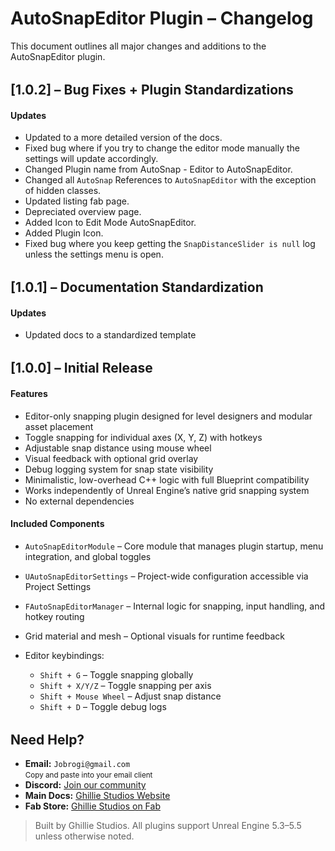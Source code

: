 # AutoSnapEditor Plugin – Changelog

This document outlines all major changes and additions to the AutoSnapEditor plugin.

<div style="margin-top: 2rem;"></div>

## [1.0.2] – Bug Fixes + Plugin Standardizations

#### Updates

- Updated to a more detailed version of the docs.
- Fixed bug where if you try to change the editor mode manually the settings will update accordingly.
- Changed Plugin name from AutoSnap - Editor to AutoSnapEditor.
- Changed all `AutoSnap` References to `AutoSnapEditor` with the exception of hidden classes.
- Updated listing fab page.
- Depreciated overview page.
- Added Icon to Edit Mode AutoSnapEditor.
- Added Plugin Icon.
- Fixed bug where you keep getting the `SnapDistanceSlider is null` log unless the settings menu is open.

<div style="margin-top: 2rem;"></div>

## [1.0.1] – Documentation Standardization

#### Updates

- Updated docs to a standardized template

<div style="margin-top: 2rem;"></div>

## [1.0.0] – Initial Release

#### Features

- Editor-only snapping plugin designed for level designers and modular asset placement
- Toggle snapping for individual axes (X, Y, Z) with hotkeys
- Adjustable snap distance using mouse wheel
- Visual feedback with optional grid overlay
- Debug logging system for snap state visibility
- Minimalistic, low-overhead C++ logic with full Blueprint compatibility
- Works independently of Unreal Engine’s native grid snapping system
- No external dependencies

#### Included Components

- `AutoSnapEditorModule` – Core module that manages plugin startup, menu integration, and global toggles
- `UAutoSnapEditorSettings` – Project-wide configuration accessible via Project Settings
- `FAutoSnapEditorManager` – Internal logic for snapping, input handling, and hotkey routing
- Grid material and mesh – Optional visuals for runtime feedback
- Editor keybindings:

  - `Shift + G` – Toggle snapping globally
  - `Shift + X/Y/Z` – Toggle snapping per axis
  - `Shift + Mouse Wheel` – Adjust snap distance
  - `Shift + D` – Toggle debug logs

  <div style="margin-top: 2rem;"></div>

<h2>Need Help?</h2>

<ul>
  <li>
     <strong>Email:</strong> <code>Jobrogi@gmail.com</code><br />
    <small>Copy and paste into your email client</small>
  </li>
  <li>
     <strong>Discord:</strong>
    <a href="https://discord.gg/AFVyqXBSRW" target="_blank" rel="noopener noreferrer">
      Join our community
    </a>
  </li>
  <li>
     <strong>Main Docs:</strong>
    <a href="https://jobrogi.github.io/GhillieStudios" target="_blank" rel="noopener noreferrer">
      Ghillie Studios Website
    </a>
  </li>
  <li>
     <strong>Fab Store:</strong>
    <a href="https://www.fab.com/sellers/Ghillie%20Studios" target="_blank" rel="noopener noreferrer">
      Ghillie Studios on Fab
    </a>
  </li>
</ul>

<blockquote>
  Built by Ghillie Studios. All plugins support Unreal Engine 5.3–5.5 unless otherwise noted.
</blockquote>
